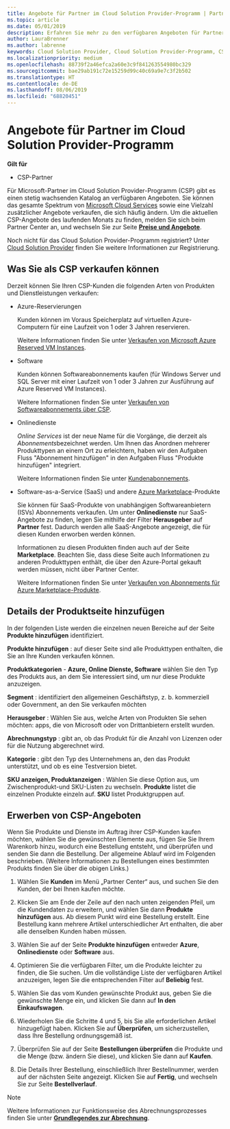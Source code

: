 ```yaml
---
title: Angebote für Partner im Cloud Solution Provider-Programm | Partner Center
ms.topic: article
ms.date: 05/01/2019
description: Erfahren Sie mehr zu den verfügbaren Angeboten für Partner im Cloud Solution Provider-Programm.
author: LauraBrenner
ms.author: labrenne
keywords: Cloud Solution Provider, Cloud Solution Provider-Programm, CSP, Produkt hinzufügen, an Kunden verkaufen, Partnerangebote, CSP-Angebote, cloudbasierte Dienste, Azure, Office 365, Dynamics, CSP-Partner, in CSP verkaufen, Azure RI, Azure Reserved Virtual Machine Instances, Azure-Reservierungen, Onlinedienste, Abonnementsoftware, AHUB, SQL Server in Azure, Windows Server in Azure, Kundenabonnements
ms.localizationpriority: medium
ms.openlocfilehash: 88739f2a46efca2a60e3c9f841263554980bc329
ms.sourcegitcommit: bae29ab191c72e15259d99c40c69a9e7c3f2b502
ms.translationtype: HT
ms.contentlocale: de-DE
ms.lasthandoff: 08/06/2019
ms.locfileid: "68820451"
---
```

# <a name="partner-offers-in-the-cloud-solution-provider-program"></a>Angebote für Partner im Cloud Solution Provider-Programm 

**Gilt für**

-  CSP-Partner

Für Microsoft-Partner im Cloud Solution Provider-Programm (CSP) gibt es einen stetig wachsenden Katalog an verfügbaren Angeboten. Sie können das gesamte Spektrum von [Microsoft Cloud Services](https://partner.microsoft.com/cloud-solution-provider/products-and-services) sowie eine Vielzahl zusätzlicher Angebote verkaufen, die sich häufig ändern. Um die aktuellen CSP-Angebote des laufenden Monats zu finden, melden Sie sich beim Partner Center an, und wechseln Sie zur Seite [**Preise und Angebote**](https://partnercenter.microsoft.com/pcv/sales).  

Noch nicht für das Cloud Solution Provider-Programm registriert? Unter [Cloud Solution Provider](https://partner.microsoft.com/cloud-solution-provider) finden Sie weitere Informationen zur Registrierung. 

## <a name="what-you-can-sell-through-csp"></a>Was Sie als CSP verkaufen können

Derzeit können Sie Ihren CSP-Kunden die folgenden Arten von Produkten und Dienstleistungen verkaufen:

- Azure-Reservierungen<br> 

    Kunden können im Voraus Speicherplatz auf virtuellen Azure-Computern für eine Laufzeit von 1 oder 3 Jahren reservieren.<br>
    
    Weitere Informationen finden Sie unter [Verkaufen von Microsoft Azure Reserved VM Instances](azure-reservations.md).

- Software<br>

    Kunden können Softwareabonnements kaufen (für Windows Server und SQL Server mit einer Laufzeit von 1 oder 3 Jahren zur Ausführung auf Azure Reserved VM Instances).<br>
 
    Weitere Informationen finden Sie unter [Verkaufen von Softwareabonnements über CSP](csp-software-subscriptions.md).  

- Onlinedienste<br>

    *Online Services* ist der neue Name für die Vorgänge, die derzeit als *Abonnements*bezeichnet werden. Um Ihnen das Anordnen mehrerer Produkttypen an einem Ort zu erleichtern, haben wir den Aufgaben Fluss "Abonnement hinzufügen" in den Aufgaben Fluss "Produkte hinzufügen" integriert.<br>
    
    Weitere Informationen finden Sie unter [Kundenabonnements](customer-subscriptions.md).

- Software-as-a-Service (SaaS) und andere [Azure Marketplace](https://azuremarketplace.microsoft.com/marketplace)-Produkte<br>

    Sie können für SaaS-Produkte von unabhängigen Softwareanbietern (ISVs) Abonnements verkaufen. Um unter **Onlinedienste** nur SaaS-Angebote zu finden, legen Sie mithilfe der Filter **Herausgeber** auf **Partner** fest. Dadurch werden alle SaaS-Angebote angezeigt, die für diesen Kunden erworben werden können.<br>
    
    Informationen zu diesen Produkten finden auch auf der Seite **Marketplace**. Beachten Sie, dass diese Seite auch Informationen zu anderen Produkttypen enthält, die über den Azure-Portal gekauft werden müssen, nicht über Partner Center.<br>

    Weitere Informationen finden Sie unter [Verkaufen von Abonnements für Azure Marketplace-Produkte](sell-marketplace-products.md).

## <a name="add-products-page-details"></a>Details der Produktseite hinzufügen

In der folgenden Liste werden die einzelnen neuen Bereiche auf der Seite **Produkte hinzufügen** identifiziert.

**Produkte hinzufügen** : auf dieser Seite sind alle Produkttypen enthalten, die Sie an Ihre Kunden verkaufen können.

**Produktkategorien** - **Azure, Online Dienste, Software** wählen Sie den Typ des Produkts aus, an dem Sie interessiert sind, um nur diese Produkte anzuzeigen.

**Segment** : identifiziert den allgemeinen Geschäftstyp, z. b. kommerziell oder Government, an den Sie verkaufen möchten

**Herausgeber** : Wählen Sie aus, welche Arten von Produkten Sie sehen möchten: apps, die von Microsoft oder von Drittanbietern erstellt wurden.

**Abrechnungstyp** : gibt an, ob das Produkt für die Anzahl von Lizenzen oder für die Nutzung abgerechnet wird.

**Kategorie** : gibt den Typ des Unternehmens an, den das Produkt unterstützt, und ob es eine Testversion bietet.

**SKU anzeigen, Produktanzeigen** : Wählen Sie diese Option aus, um Zwischenprodukt-und SKU-Listen zu wechseln. **Produkte** listet die einzelnen Produkte einzeln auf. **SKU** listet Produktgruppen auf.

## <a name="buy-csp-offers"></a>Erwerben von CSP-Angeboten

Wenn Sie Produkte und Dienste im Auftrag ihrer CSP-Kunden kaufen möchten, wählen Sie die gewünschten Elemente aus, fügen Sie Sie Ihrem Warenkorb hinzu, wodurch eine Bestellung entsteht, und überprüfen und senden Sie dann die Bestellung. Der allgemeine Ablauf wird im Folgenden beschrieben. (Weitere Informationen zu Bestellungen eines bestimmten Produkts finden Sie über die obigen Links.)

1. Wählen Sie **Kunden** im Menü „Partner Center“ aus, und suchen Sie den Kunden, der bei Ihnen kaufen möchte. 

2. Klicken Sie am Ende der Zeile auf den nach unten zeigenden Pfeil, um die Kundendaten zu erweitern, und wählen Sie dann **Produkte hinzufügen** aus. Ab diesem Punkt wird eine Bestellung erstellt. Eine Bestellung kann mehrere Artikel unterschiedlicher Art enthalten, die aber alle denselben Kunden haben müssen.

3. Wählen Sie auf der Seite **Produkte hinzufügen** entweder **Azure**, **Onlinedienste** oder **Software** aus.

4. Optimieren Sie die verfügbaren Filter, um die Produkte leichter zu finden, die Sie suchen. Um die vollständige Liste der verfügbaren Artikel anzuzeigen, legen Sie die entsprechenden Filter auf **Beliebig** fest. 

5. Wählen Sie das vom Kunden gewünschte Produkt aus, geben Sie die gewünschte Menge ein, und klicken Sie dann auf **In den Einkaufswagen**.

6. Wiederholen Sie die Schritte 4 und 5, bis Sie alle erforderlichen Artikel hinzugefügt haben. Klicken Sie auf **Überprüfen**, um sicherzustellen, dass Ihre Bestellung ordnungsgemäß ist.  

7. Überprüfen Sie auf der Seite **Bestellungen überprüfen** die Produkte und die Menge (bzw. ändern Sie diese), und klicken Sie dann auf **Kaufen**. 

8. Die Details Ihrer Bestellung, einschließlich Ihrer Bestellnummer, werden auf der nächsten Seite angezeigt. Klicken Sie auf **Fertig**, und wechseln Sie zur Seite **Bestellverlauf**. 

> [!NOTE]
> Weitere Informationen zur Funktionsweise des Abrechnungsprozesses finden Sie unter [**Grundlegendes zur Abrechnung**](https://docs.microsoft.com/partner-center/billing-basics).


